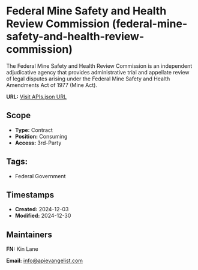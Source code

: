 # Federal Mine Safety and Health Review Commission (federal-mine-safety-and-health-review-commission)
The Federal Mine Safety and Health Review Commission is an independent adjudicative agency that provides administrative trial and appellate review of legal disputes arising under the Federal Mine Safety and Health Amendments Act of 1977 (Mine Act).

**URL:** [Visit APIs.json URL](
https://raw.githubusercontent.com/api-evangelist/federal-mine-safety-and-health-review-commission/refs/heads/main/apis.yml)

## Scope

- **Type:** Contract 
- **Position:** Consuming 
- **Access:** 3rd-Party 

## Tags:

 - Federal Government

## Timestamps

- **Created:** 2024-12-03 
- **Modified:** 2024-12-30 

## Maintainers

**FN:** Kin Lane

**Email:** info@apievangelist.com

